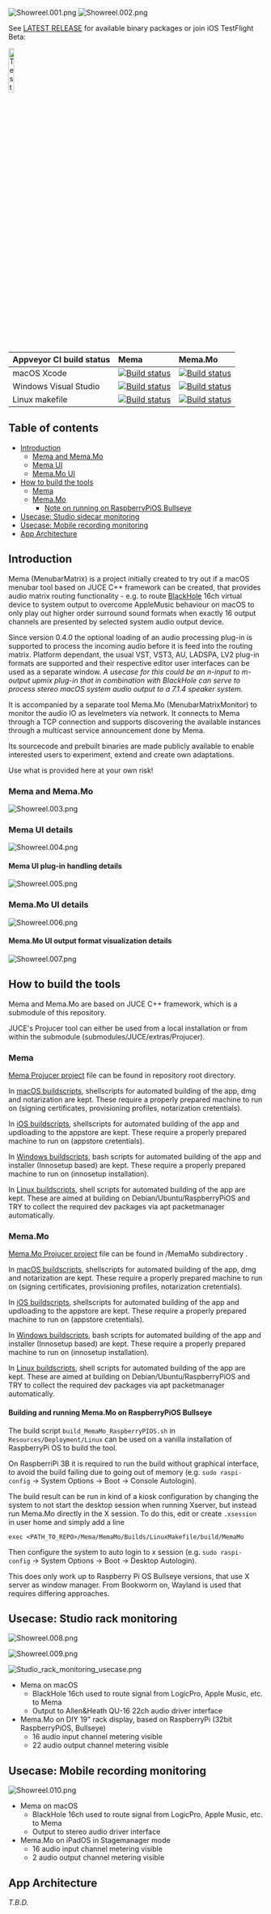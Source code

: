 ![Showreel.001.png](Resources/Documentation/Showreel/Showreel.001.png "Mema Headline Icons")
![Showreel.002.png](Resources/Documentation/Showreel/Showreel.002.png "Mema Headline Icons")

See [LATEST RELEASE](https://github.com/ChristianAhrens/Mema/releases/latest) for available binary packages or join iOS TestFlight Beta:

<img src="Resources/AppStore/TestFlightQRCode.png" alt="TestFlight QR Code" width="15%">


|Appveyor CI build status|Mema|Mema.Mo|
|:----------------|:-----|:-----|
|macOS Xcode| [![Build status](https://ci.appveyor.com/api/projects/status/42rpdmi560qotdfb/branch/main?svg=true)](https://ci.appveyor.com/project/ChristianAhrens/mema-macos) | [![Build status](https://ci.appveyor.com/api/projects/status/v7uy57s7peoiqw71/branch/main?svg=true)](https://ci.appveyor.com/project/ChristianAhrens/memamo-macos) |
|Windows Visual Studio| [![Build status](https://ci.appveyor.com/api/projects/status/pth9bd9r42l7n42r/branch/main?svg=true)](https://ci.appveyor.com/project/ChristianAhrens/mema-windows) | [![Build status](https://ci.appveyor.com/api/projects/status/jjb3xuxm8oe94fc6/branch/main?svg=true)](https://ci.appveyor.com/project/ChristianAhrens/memamo-windows) |
|Linux makefile| [![Build status](https://ci.appveyor.com/api/projects/status/4mkms53fa8acra9d/branch/main?svg=true)](https://ci.appveyor.com/project/ChristianAhrens/mema-linux) | [![Build status](https://ci.appveyor.com/api/projects/status/uraaj3kbmsce52tt/branch/main?svg=true)](https://ci.appveyor.com/project/ChristianAhrens/memamo-linux) |


<a name="toc" />

## Table of contents

* [Introduction](#introduction)
  * [Mema and Mema.Mo](#MemaNMo)
  * [Mema UI](#MemaUI)
  * [Mema.Mo UI](#MemaMoUI)
* [How to build the tools](#howtobuild)
  * [Mema](#buildMema)
  * [Mema.Mo](#buildMemaMo)
    * [Note on running on RaspberryPiOS Bullseye](#runonbullseye)
* [Usecase: Studio sidecar monitoring](#rackmonitoringusecase)
* [Usecase: Mobile recording monitoring](#mobilerecordingusecase)
* [App Architecture](#architectureoverview)


<a name="introduction" />

## Introduction

Mema (MenubarMatrix) is a project initially created to try out if a macOS menubar tool based on JUCE C++ framework can be created, that provides audio matrix routing functionality - e.g. to route [BlackHole](https://github.com/ExistentialAudio/BlackHole) 16ch virtual device to system output to overcome AppleMusic behaviour on macOS to only play out higher order surround sound formats when exactly 16 output channels are presented by selected system audio output device.

Since version 0.4.0 the optional loading of an audio processing plug-in is supported to process the incoming audio before it is feed into the routing matrix. Platform dependant, the usual VST, VST3, AU, LADSPA, LV2 plug-in formats are supported and their respective editor user interfaces can be used as a separate window. _A usecase for this could be an n-input to m-output upmix plug-in that in combination with BlackHole can serve to process stereo macOS system audio output to a 7.1.4 speaker system._

It is accompanied by a separate tool Mema.Mo (MenubarMatrixMonitor) to monitor the audio IO as levelmeters via network. It connects to Mema through a TCP connection and supports discovering the available instances through a multicast service announcement done by Mema.

Its sourcecode and prebuilt binaries are made publicly available to enable interested users to experiment, extend and create own adaptations.

Use what is provided here at your own risk!

<a name="MemaNMo" />

### Mema and Mema.Mo

![Showreel.003.png](Resources/Documentation/Showreel/Showreel.003.png "Mema and -Monitor in action")

<a name="MemaUI" />

### Mema UI details

![Showreel.004.png](Resources/Documentation/Showreel/Showreel.004.png "Mema UI")

#### Mema UI plug-in handling details

![Showreel.005.png](Resources/Documentation/Showreel/Showreel.005.png "Mema UI plug-in handling")

<a name="MemaMoUI" />

### Mema.Mo UI details

![Showreel.006.png](Resources/Documentation/Showreel/Showreel.006.png "Mema.Mo UI")

#### Mema.Mo UI output format visualization details

![Showreel.007.png](Resources/Documentation/Showreel/Showreel.007.png "Mema.Mo UI output formats")


<a name="howtobuild" />

## How to build the tools

Mema and Mema.Mo are based on JUCE C++ framework, which is a submodule of this repository.

JUCE's Projucer tool can either be used from a local installation or from within the submodule (submodules/JUCE/extras/Projucer).

<a name="buildMema" />

### Mema

[Mema Projucer project](Mema.jucer) file can be found in repository root directory.

In [macOS buildscripts](Resources/Deployment/macOS), shellscripts for automated building of the app, dmg and notarization are kept. These require a properly prepared machine to run on (signing certificates, provisioning profiles, notarization cretentials).

In [iOS buildscripts](Resources/Deployment/iOS), shellscripts for automated building of the app and updloading to the appstore are kept. These require a properly prepared machine to run on (appstore cretentials).

In [Windows buildscripts](Resources/Deployment/Windows), bash scripts for automated building of the app and installer (Innosetup based) are kept. These require a properly prepared machine to run on (innosetup installation).

In [Linux buildscripts](Resources/Deployment/Linux), shell scripts for automated building of the app are kept. These are aimed at building on Debian/Ubuntu/RaspberryPiOS and TRY to collect the required dev packages via apt packetmanager automatically.

<a name="buildMemaMo" />

### Mema.Mo

[Mema.Mo Projucer project](MemaMo/MemaMo.jucer) file can be found in /MemaMo subdirectory .

In [macOS buildscripts](Resources/Deployment/macOS), shellscripts for automated building of the app, dmg and notarization are kept. These require a properly prepared machine to run on (signing certificates, provisioning profiles, notarization cretentials).

In [iOS buildscripts](Resources/Deployment/iOS), shellscripts for automated building of the app and updloading to the appstore are kept. These require a properly prepared machine to run on (appstore cretentials).

In [Windows buildscripts](Resources/Deployment/Windows), bash scripts for automated building of the app and installer (Innosetup based) are kept. These require a properly prepared machine to run on (innosetup installation).

In [Linux buildscripts](Resources/Deployment/Linux), shell scripts for automated building of the app are kept. These are aimed at building on Debian/Ubuntu/RaspberryPiOS and TRY to collect the required dev packages via apt packetmanager automatically.

<a name="runonbullseye" />

#### Building and running Mema.Mo on RaspberryPiOS Bullseye

The build script `build_MemaMo_RaspberryPIOS.sh` in `Resources/Deployment/Linux` can be used on a vanilla installation of RaspberryPi OS to build the tool.

On RaspberriPi 3B it is required to run the build without graphical interface, to avoid the build failing due to going out of memory (e.g. `sudo raspi-config` -> System Options -> Boot -> Console Autologin).

The build result can be run in kind of a kiosk configuration by changing the system to not start the desktop session when running Xserver, but instead run Mema.Mo directly in the X session. To do this, edit or create `.xsession` in user home and simply add a line
```
exec <PATH_TO_REPO>/Mema/MemaMo/Builds/LinuxMakefile/build/MemaMo
```
Then configure the system to auto login to x session (e.g. `sudo raspi-config` -> System Options -> Boot -> Desktop Autologin).

This does only work up to Raspberry Pi OS Bullseye versions, that use X server as window manager. From Bookworm on, Wayland is used that requires differing approaches.

<a name="rackmonitoringusecase" />

## Usecase: Studio rack monitoring

![Showreel.008.png](Resources/Documentation/Showreel/Showreel.008.png "Homestudio setup")

![Showreel.009.png](Resources/Documentation/Showreel/Showreel.009.png "RaspberryPi rack DIY device")

![Studio_rack_monitoring_usecase.png](Resources/Documentation/Studio_rack_monitoring_usecase.png "Homestudio setup signalflow schematic")

* Mema on macOS
  * BlackHole 16ch used to route signal from LogicPro, Apple Music, etc. to Mema
  * Output to Allen&Heath QU-16 22ch audio driver interface
* Mema.Mo on DIY 19" rack display, based on RaspberryPi (32bit RaspberryPiOS, Bullseye)
  * 16 audio input channel metering visible
  * 22 audio output channel metering visible


<a name="mobilerecordingusecase" />

## Usecase: Mobile recording monitoring

![Showreel.010.png](Resources/Documentation/Showreel/Showreel.010.png "Mobile rig")

* Mema on macOS
  * BlackHole 16ch used to route signal from LogicPro, Apple Music, etc. to Mema
  * Output to stereo audio driver interface
* Mema.Mo on iPadOS in Stagemanager mode
  * 16 audio input channel metering visible
  * 2 audio output channel metering visible


<a name="architectureoverview" />

## App Architecture

_T.B.D._